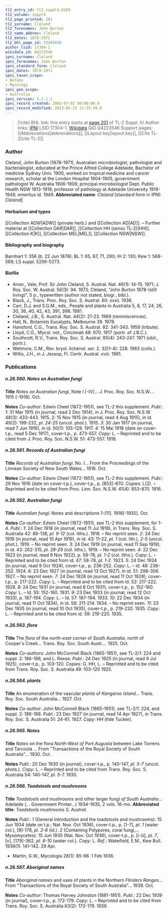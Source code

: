 ```yaml
---
tl2_entry_id: tl2_suppl4_0159
tl2_volume: suppl4
tl2_page_printed: 201
tl2_surname: Cleland
tl2_forenames: John Burton
tl2_name_abbrev: Cleland
tl2_dates: 1878-1971
tl2_bhl_page_id: 33265878
author_lsid: 17304-1
wikidata_id: Q4223546
ipni_surname: Cleland
ipni_forenames: John Burton
ipni_standard_form: Cleland
ipni_dates: 1878-1971
ipni_taxon_scope: 
- Botany
- Mycology
ipni_geo_scope: 
- Australia
ipni_version: 1.1.1.1
ipni_record_created: 2003-07-02 00:00:00.0
ipni_record_modified: 2013-05-15 11:35:49.0
---
```


> [!cite] BHL link: this entry starts at [page 201](https://www.biodiversitylibrary.org/page/33265878) of TL-2 Suppl. IV
> Author links: [IPNI](https://www.ipni.org/a/17304-1) LSID 17304-1, [Wikidata](https://www.wikidata.org/wiki/Q4223546) QID Q4223546
> Support pages: [[Abbreviations|abbreviations]], [[Layout key|layout key]], [[Cite TL-2|cite TL-2]]

### Author

Cleland, John Burton (1878-1971), Australian microbiologist, pathologist and bacterialogist, educated at the Prince Alfred College Adelaide, Bachelor of medicine Sydney Univ. 1900, worked on tropical medicine and cancer research, scholar at the London Hospital 1904-1905, government pathologist W. Australia 1906-1909, principal microbiologist Dept. Public Health NSW 1913-1919, professor of pathology at Adelaide University 1919-1949, emeritus id. 1949. 
**Abbreviated name**: *Cleland* \[standard form in IPNI: *Cleland*\]

#### Herbarium and types

[[Collection ADW|ADW]] (private herb.) and [[Collection AD|AD]]. – Further material at [[Collection DAR|DAR]], [[Collection HH (sensu TL-2)|HH]], [[Collection K|K]], [[Collection MEL|MEL]], [[Collection NSW|NSW]].

#### Bibliography and biography

Barnhart 1: 356 (b. 22 Jun 1878); BL 1: 65, 67, 71, 290; IH 2: 130; Kew 1: 568-569; LS suppl. 5256-5273.

#### Biofile

- Anon., Vale, Prof. Sir John Cleland, S. Austral. Nat. 46(1): 14-15. 1971; J. Roy. Soc. W. Austral. 56(3): 94. 1973; Cleland, "John Burton 1878-(still living)", 5 p., typewritten (author not stated, biogr., bibl.).
- Black, J., Trans. Proc. Roy. Soc. S. Austral. 60: xxxii. 1936.
- Carr, D.J. and S.G.M., eds., People and plants in Australia 5, 8, 17, 24, 26, 30, 36, 40, 42, 43, 391, 398. 1981.
- Cleland, J.B., S. Austral. Nat. 44(2): 21-23. 1969 (reminiscences).
- Hall, N., Botanists Eucalypts, Melbourne 39. 1978.
- Hansford, C.G., Trans. Roy. Soc. S. Austral. 82: 341-343. 1959 (tribute).
- Lloyd, C.G., Mycol. not., Cincinnati 48: 670. 1917 (portr. of J.B.C.).
- Southcott, R.V., Trans. Roy. Soc. S. Austral. 95(4): 243-247. 1971 (obit., portr.).
- Wetmore, C.M., Rev. bryol. lichénol. ser. 2. 32(1-4): 228. 1963 (colls.).
- Willis, J.H., *in* J. Jessop, Fl. Centr. Austral. xviii. 1981.

### Publications

##### n.26.560. Notes on Australian fungi

**Title**
*Notes on Australian fungi*, Note I \[-IV\]... J. Proc. Roy. Soc. N.S.W.... 1915 \[-1918\]. Oct.

**Notes**
*Co-author*: Edwin Cheel (1872-1951), see TL-2 this supplement.
*Publ*.: *1*: 31 Mar 1915 (in journal, read 2 Dec 1914), *in* J. Proc. Roy. Soc. N.S.W. 48(3): 433-443. 1915.
*2*: 15 Nov 1915 (in journal, read 4 Aug 1915), *in* id. 49(2): 199-232, *pl. 24-25* (uncol. phot.). 1915.
*3*: 30 Jan 1917 (in journal, read 7 Jun 1916), *in* id. 50(1): 105-129. 1917.
*4*: 15 Mai 1918 (date on cover-t.p., read 5 Dec 1917), cover-t.p., p. 473-557. *Copy*: L. – Reprinted and to be cited from J. Proc. Roy. Soc. N.S.W. 51: 473-557. 1918.

##### n.26.561. Records of Australian fungi

**Title**
*Records of Australian fungi*. No. I... From the Proceedings of the Linnean Society of New South Wales... 1916. Oct.

**Notes**
*Co-author*: Edwin Cheel (1872-1951), see TL-2 this supplement.
*Publ*.: 29 Nov 1916 (date on cover-t.p.), cover-t.p., p. \[853\]-870. *Copies*: L(2). – Reprinted and to be cited from Proc. Linn. Soc. N.S.W. 41(4): 853-870. 1916.

##### n.26.562. Australian fungi

**Title**
*Australian fungi*: Notes and descriptions 1-\[11\]. 1918\[-1935\]. Oct.

**Notes**
*Co-author*: Edwin Cheel (1872-1951), see TL-2 this supplement, for 1-4.
*Publ*.: *1*: 24 Dec 1918 (in journal, read 11 Jul 1918), *in* Trans. Roy. Soc. S. Australia 42: 88-138, *pl. 9-12* (col. liths.). 1918. – No reprint seen.
*2*: 24 Dec 1919 (in journal, read 10 Apr 1919), *in* id. 43: 11-22, *pl. 1* (col. lith.), *2-5* (uncol. phot.). 1919. – No reprint seen.
*3*: 24 Dec 1919 (in journal, read 11 Sep 1919), *in* id. 43: 262-315, *pl. 28-29* (col. liths.). 1919. – No reprint seen.
*4*: 22 Dec 1923 (in journal, read 9 Nov 1922), p. 58-78, *pl. 1-2* (col. liths.). *Copy*: L. – Reprinted and to be cited from id. 47: 58-78, *pl*. *1-2*. 1923.
*5*: 24 Dec 1924 (in journal, read 9 Oct 1924), cover-t.p., p. 236-252. *Copy*: L. – Id. 48: 236-252. 1924.
*6*: 23 Dec 1927 (in journal, read 13 Oct 1927), *in* id. 51: 298-306. 1927. – No reprint seen.
*7*: 24 Dec 1928 (in journal, read 11 Oct 1928), cover-t.p., p. 217-222. *Copy*: L. – Reprinted and to be cited from id. 52: 217-222. 1928.
*8*: 24 Dec 1931 (in journal, read 8 Oct 1931), cover-t.p., p. 152-160. *Copy*: L. – Id. 55: 152-160. 1931.
*9*: 23 Dec 1933 (in journal, read 12 Oct 1933), p. 187-194. *Copy*: L. – Id. 57: 187-194. 1933.
*10*: 22 Dec 1934 (in journal, read 11 Oct 1934), *in* id. 58: 211-214. 1934. – No reprint seen.
*11*: 23 Dec 1935 (in journal, read 10 Oct 1935), cover-t.p., p. 219-220. 1935. *Copy*: L. – Reprinted and to be cited from id. 59: 219-220. 1935.

##### n.26.563. flora

**Title**
The *flora* of the *north-east* corner of *South Australia*, north of Cooper's Creek... Trans. Roy. Soc. South Austr.... 1925. Oct.

**Notes**
*Co-authors*: John McConnell Black (1865-1951), see TL-2/1: 224 and suppl. 2: 186-188, and L. Reese.
*Publ*.: 24 Dec 1925 (in journal, read 9 Jul 1925), cover-t.p., p. 103-120. *Copies*: G, HH, L. – Reprinted and to be cited from Trans. Roy. Soc. S. Australia 49: 103-120 1925.

##### n.26.564. plants

**Title**
An enumeration of the vascular *plants* of *Kangaroo Island*... Trans. Roy. Soc. South Australia... 1927. Oct.

**Notes**
*Co-author*: John McConnell Black (1865-1951), see TL-2/1: 224, and suppl. 2: 186-188.
*Publ*.: 23 Dec 1927 (in journal, read 14 Apr 1927), *in* Trans. Roy. Soc. S. Australia 51: 24-61. 1927. *Copy*: HH (fide Tucker).

##### n.26.565. Notes

**Title**
*Notes* on the flora *North-West of Port Augusta* between Lake Torrens and Tarcoola ... From "Transactions of the Royal Society of South Australia"... 1930. Oct.

**Notes**
*Publ*.: 20 Dec 1930 (in journal), cover-t.p., p. 140-147, *pl. 5-7* (uncol. phots.). *Copy*: L. – Reprinted and to be cited from Trans. Roy. Soc. S. Australia 54: 140-147, *pl. 5-7.* 1930.

##### n.26.566. Toadstools and mushrooms

**Title**
*Toadstools and mushrooms* and other larger fungi *of South Australia*... Adelaide (... Government Printer...) 1934-1935, 2 vols. 16-mo.
**Abbreviated title**: *Toadstools mushrooms S. Austral.*

**Notes**
*Publ*.: *1* (General introduction and the toadstools and mushrooms): 15 Jun 1934 (date on t.p.; Nat. Nov. Oct 1936), cover-t.p., p. \[1-7\], *pl. 1* (water col.), \[9\]-178, *pl. 2-6* (id.).
*2* (Containing Polypores, coral fungi,... Myxomycetes): 15 Jun 1935 (Nat. Nov. Oct 1936), cover-t.p., p. \[i-iii\], *pl. 7*, \[v\], \[179\]-362, *pl. 8-10* (water col.).
*Copy*: L.
*Ref*.: Wakefield, E.M., Kew Bull. 1936(1): 141-142. 29 Apr.
- Martin, G.W., Mycologia 28(1): 85-86. 1 Feb 1936.

##### n.26.567. Aboriginal names

**Title**
*Aboriginal names* and uses of plants in the Northern *Flinders Ranges*... From "Transactions of the Royal Society of South Australia"... 1939. Oct.

**Notes**
*Co-author*: Thomas Harvey Johnston (1881-1951).
*Publ*.: 22 Dec 1939 (in journal), cover-t.p., p. 172-179. *Copy*: L. – Reprinted and to be cited from Trans. Roy. Soc. S. Australia 63(2): 172-179. 1939.

